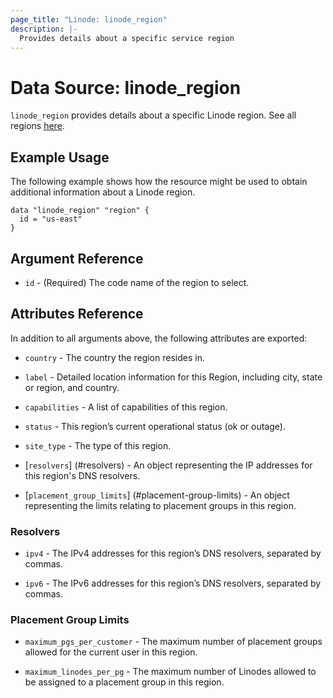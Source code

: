 ```yaml
---
page_title: "Linode: linode_region"
description: |-
  Provides details about a specific service region
---
```


# Data Source: linode\_region

`linode_region` provides details about a specific Linode region. See all regions [here](https://api.linode.com/v4/regions).

## Example Usage

The following example shows how the resource might be used to obtain additional information about a Linode region.

```hcl
data "linode_region" "region" {
  id = "us-east"
}
```

## Argument Reference

* `id` - (Required) The code name of the region to select.

## Attributes Reference

In addition to all arguments above, the following attributes are exported:

* `country` - The country the region resides in.

* `label` - Detailed location information for this Region, including city, state or region, and country.

* `capabilities` - A list of capabilities of this region.

* `status` - This region’s current operational status (ok or outage).

* `site_type` - The type of this region.

* [`resolvers`] (#resolvers) - An object representing the IP addresses for this region's DNS resolvers.

* [`placement_group_limits`] (#placement-group-limits) - An object representing the limits relating to placement groups in this region.

### Resolvers

* `ipv4` - The IPv4 addresses for this region’s DNS resolvers, separated by commas.

* `ipv6` - The IPv6 addresses for this region’s DNS resolvers, separated by commas.

### Placement Group Limits

* `maximum_pgs_per_customer` - The maximum number of placement groups allowed for the current user in this region.

* `maximum_linodes_per_pg` - The maximum number of Linodes allowed to be assigned to a placement group in this region.
